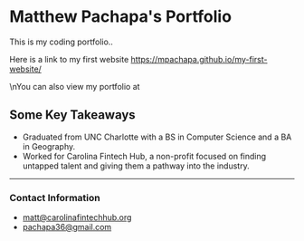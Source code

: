 # Matthew Pachapa's Portfolio

This is my coding portfolio..

Here is a link to my first website https://mpachapa.github.io/my-first-website/

\nYou can also view my portfolio at 

## Some Key Takeaways 
- Graduated from UNC Charlotte with a BS in Computer Science and a BA in Geography.
- Worked for Carolina Fintech Hub, a non-profit focused on finding untapped talent and giving them a pathway into the industry.

---
### Contact Information
- matt@carolinafintechhub.org
- pachapa36@gmail.com
